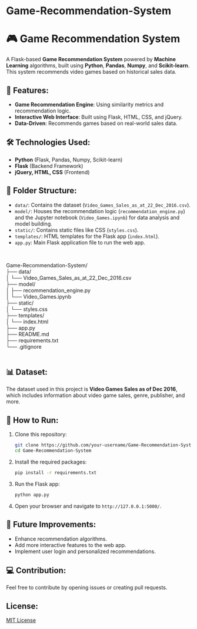 # Game-Recommendation-System

# 🎮 Game Recommendation System

A Flask-based **Game Recommendation System** powered by **Machine Learning** algorithms, built using **Python**, **Pandas**, **Numpy**, and **Scikit-learn**. This system recommends video games based on historical sales data.

## 🚀 Features:
- **Game Recommendation Engine**: Using similarity metrics and recommendation logic.
- **Interactive Web Interface**: Built using Flask, HTML, CSS, and jQuery.
- **Data-Driven**: Recommends games based on real-world sales data.

## 🛠 Technologies Used:
- **Python** (Flask, Pandas, Numpy, Scikit-learn)
- **Flask** (Backend Framework)
- **jQuery, HTML, CSS** (Frontend)

## 📂 Folder Structure:
- `data/`: Contains the dataset (`Video_Games_Sales_as_at_22_Dec_2016.csv`).
- `model/`: Houses the recommendation logic (`recommendation_engine.py`) and the Jupyter notebook (`Video_Games.ipynb`) for data analysis and model building.
- `static/`: Contains static files like CSS (`styles.css`).
- `templates/`: HTML templates for the Flask app (`index.html`).
- `app.py`: Main Flask application file to run the web app.
<br>

Game-Recommendation-System/<br>
├── data/<br>
│   └── Video_Games_Sales_as_at_22_Dec_2016.csv<br>
├── model/<br>
│   ├── recommendation_engine.py<br>
│   └── Video_Games.ipynb<br>
├── static/<br>
│   └── styles.css<br>
├── templates/<br>
│   └── index.html<br>
├── app.py<br>
├── README.md<br>
├── requirements.txt<br>
└── .gitignore<br>
<br>
## 📊 Dataset:
The dataset used in this project is **Video Games Sales as of Dec 2016**, which includes information about video game sales, genre, publisher, and more.

## 🚀 How to Run:
1. Clone this repository:
   ```bash
   git clone https://github.com/your-username/Game-Recommendation-System.git
   cd Game-Recommendation-System
   ```
2. Install the required packages:
   ```bash
   pip install -r requirements.txt
   ```
3. Run the Flask app:
   ```bash
   python app.py
   ```
4. Open your browser and navigate to `http://127.0.0.1:5000/`.

## 🔮 Future Improvements:
- Enhance recommendation algorithms.
- Add more interactive features to the web app.
- Implement user login and personalized recommendations.

## 💻 Contribution:
Feel free to contribute by opening issues or creating pull requests.

## License:
[MIT License](LICENSE)
